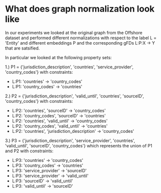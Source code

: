 # What does graph normalization look like

In our experiments we looked at the original graph from the Offshore dataset and performed different normalizations with respect to the label L = 'Entity' and different embeddings P and the corresponding gFDs L:P:X -> Y that are satsified.

In particular we looked at the following property sets:

1.) P1 = {'jurisdiction_description', 'countries', 'service_provider', 'country_codes'} with constraints:

- L:P1: 'countries' -> 'country_codes'
- L:P1: 'country_codes' -> 'countries'


2.) P2 = {'jurisdiction_description', 'valid_until', 'countries', 'sourceID', 'country_codes'} with constraints:

- L:P2: 'countries', 'sourceID' -> 'country_codes'
- L:P2: 'country_codes', 'sourceID' -> 'countries'
- L:P2: 'countries', 'valid_until' -> 'country_codes'
- L:P2: 'country_codes', 'valid_until' -> 'countries'
- L:P2: 'countries', 'jurisdiction_description' -> 'country_codes'

3.) P3 = {'jurisdiction_description', 'service_provider', 'countries', 'valid_until', 'sourceID', 'country_codes'} which represents the union of P1 and P2 with constraints:

- L:P3: 'countries' -> 'country_codes'
- L:P3: 'country_codes' -> 'countries'
- L:P3: 'service_provider' -> 'sourceID'
- L:P3: 'service_provider' -> 'valid_until'
- L:P3: 'sourceID' -> 'valid_until'
- L:P3: 'valid_until' -> 'sourceID'
